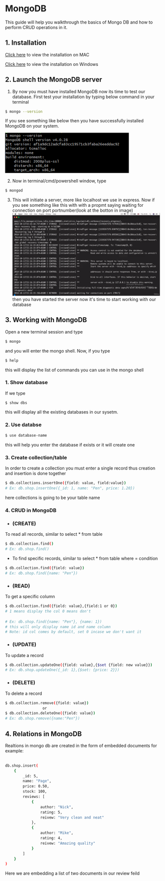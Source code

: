 # MongoDB

This guide will help you walkthrough the basics of Mongo DB and how to perform CRUD operations in it.

## 1. Installation
[Click here](https://blog.londonappbrewery.com/how-to-download-install-mongodb-on-mac-2895ccd2b5c1?_ga=2.263162187.69246892.1663777432-1288310609.1662196991&gi=dc20c95a89ce) to view the installation on MAC

[Click here](https://medium.com/@LondonAppBrewery/how-to-download-install-mongodb-on-windows-4ee4b3493514) to view the installation on Windows


## 2. Launch the MongoDB server
1. By now you must have installed MongoDB now its time to test our database.
First test your installation by typing below command in your terminal
```bash
$ mongo --version
```
If you see something like below then you have successfully installed MongoDB on your system.

![Mongo Installation check](images/mongo-version.png)

2. Now in terminal/cmd/powershell window, type 
```bash
$ mongod
```
3. This will initiate a server, more like localhost we use in express.
Now if you see something like this with with a propmt saying waiting for connection on port portnumber(look at the botton in image) 
![Start mongo server](images/mongo-server.png)
then you have started the server now it's time to start working with our database
## 3. Working with MongoDB
 Open a new terminal session and type 
```bash
$ mongo
```
and you will enter the mongo shell. Now, if you type 
```bash
$ help 
``` 
this will display the list of commands you can use in the mongo shell
### 1. Show database
If we type 
```mongo
$ show dbs
```
this will display all the existing databases in our sysetm.

### 2. Use databse
```bash
$ use database-name
```
this will help you enter the database if exists or it will create one

### 3. Create collection/table
In order to create a collection you must enter a single record thus creation and insertion is done together
```bash
$ db.collections.insertOne({field: value, field:value})
# Ex: db.shop.insertOne({_id: 1, name: "Pen", price: 1.20})
```
here collections is going to be your table name

### 4. CRUD in MongoDB
- ### (CREATE) 
To read all records, similar to select * from table
```bash
$ db.collection.find()
# Ex: db.shop.find()
```
- To find specific records, similar to select * from table where = condition
```bash
$ db.collection.find({field: value})
# Ex: db.shop.find({name: "Pen"})
```

- ### (READ)
To get a specific column
```bash
$ db.collection.find({field: value},{field:1 or 0})
# 1 means display the col 0 means don't 

# Ex: db.shop.find({name: "Pen"}, {name: 1})
# this will only display name id and name column
# Note: id col comes by default, set 0 incase we don't want it
```

- ### (UPDATE)
To update a record
```bash
$ db.collection.updateOne({field: value},{$set {field: new value}})
# Ex: db.shop.updateOne({_id: 1},{$set: {price: 2}})
```

- ### (DELETE)
To delete a record
```bash
$ db.collection.remove({field: value})
                 or
$ db.collection.deleteOne({field: value})
# Ex: db.shop.remove({name:"Pen"})
```

## 4. Relations in MongoDB
Realtions in mongo db are created in the form of embedded documents for example:

```bash

db.shop.insert(
    {
        _id: 5,
        name: "Page",
        price: 0.50,
        stock: 100, 
        reviews: [
            {
                author: "Nick",
                rating: 5,
                reivew: "Very clean and neat"
            },
            {
                author: "Mike",
                rating: 4,
                reivew: "Amazing quality"
            }
        ]
    }
)
```

Here we are embedding a list of two documents in our review feild